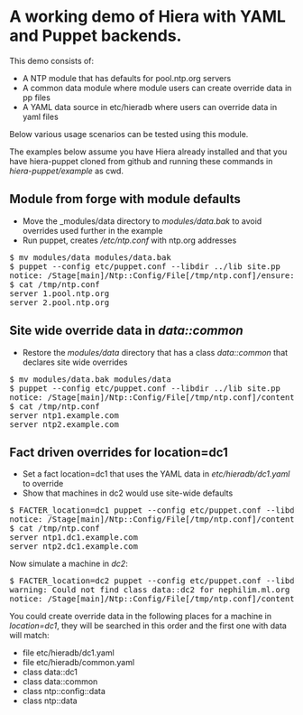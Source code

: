 A working demo of Hiera with YAML and Puppet backends.
======================================================

This demo consists of:

 * A NTP module that has defaults for pool.ntp.org servers
 * A common data module where module users can create override data in pp files
 * A YAML data source in etc/hieradb where users can override data in yaml files

Below various usage scenarios can be tested using this module.

The examples below assume you have Hiera already installed and that you have
hiera-puppet cloned from github and running these commands in _hiera-puppet/example_ as cwd.

Module from forge with module defaults
--------------------------------------

 * Move the _modules/data directory to _modules/data.bak_ to avoid overrides used further in the example
 * Run puppet, creates _/etc/ntp.conf_ with ntp.org addresses

<pre>
$ mv modules/data modules/data.bak
$ puppet --config etc/puppet.conf --libdir ../lib site.pp
notice: /Stage[main]/Ntp::Config/File[/tmp/ntp.conf]/ensure: defined content as '{md5}7045121976147a932a66c7671939a9ad'
$ cat /tmp/ntp.conf
server 1.pool.ntp.org
server 2.pool.ntp.org
</pre>

Site wide override data in _data::common_
-----------------------------------------

 * Restore the _modules/data_ directory that has a class _data::common_ that declares site wide overrides

<pre>
$ mv modules/data.bak modules/data
$ puppet --config etc/puppet.conf --libdir ../lib site.pp
notice: /Stage[main]/Ntp::Config/File[/tmp/ntp.conf]/content: content changed '{md5}7045121976147a932a66c7671939a9ad' to '{md5}8f9039fe1989a278a0a8e1836acb8d23'
$ cat /tmp/ntp.conf
server ntp1.example.com
server ntp2.example.com
</pre>

Fact driven overrides for location=dc1
--------------------------------------

 * Set a fact location=dc1 that uses the YAML data in _etc/hieradb/dc1.yaml_ to override
 * Show that machines in dc2 would use site-wide defaults

<pre>
$ FACTER_location=dc1 puppet --config etc/puppet.conf --libdir ../lib site.pp
notice: /Stage[main]/Ntp::Config/File[/tmp/ntp.conf]/content: content changed '{md5}8f9039fe1989a278a0a8e1836acb8d23' to '{md5}074d0e2ac727f6cb9afe3345d574b578'
$ cat /tmp/ntp.conf
server ntp1.dc1.example.com
server ntp2.dc1.example.com
</pre>

Now simulate a machine in _dc2_:

<pre>
$ FACTER_location=dc2 puppet --config etc/puppet.conf --libdir ../lib site.pp
warning: Could not find class data::dc2 for nephilim.ml.org
notice: /Stage[main]/Ntp::Config/File[/tmp/ntp.conf]/content: content changed '{md5}074d0e2ac727f6cb9afe3345d574b578' to '{md5}8f9039fe1989a278a0a8e1836acb8d23'
</pre>

You could create override data in the following places for a machine in _location=dc1_, they will be searched in this order and the first one with data will match:

 * file etc/hieradb/dc1.yaml
 * file etc/hieradb/common.yaml
 * class data::dc1
 * class data::common
 * class ntp::config::data
 * class ntp::data
